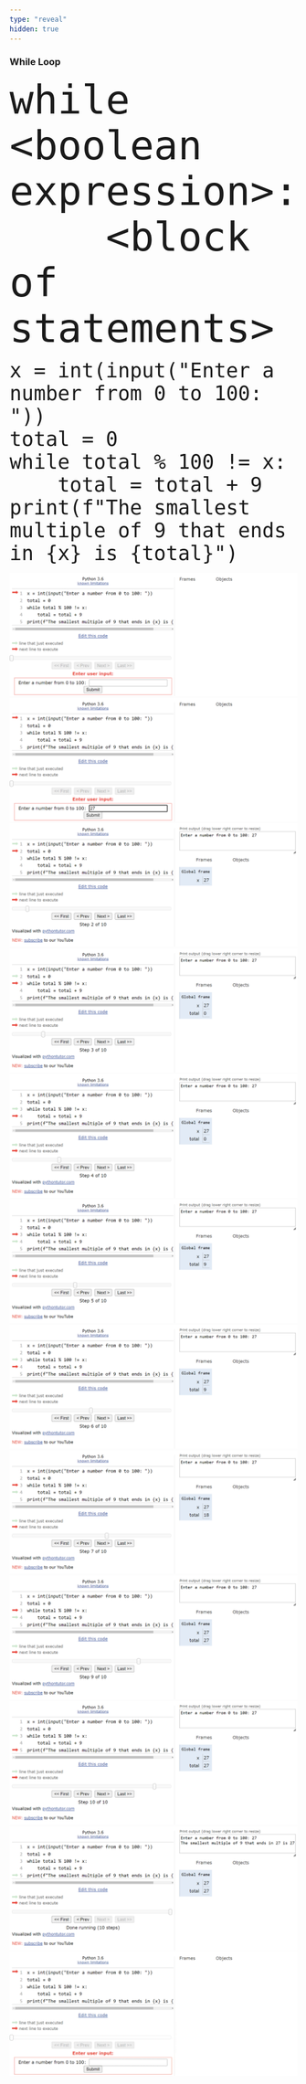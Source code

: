 ```yaml
---
type: "reveal"
hidden: true
---
```


<section>
    <h3>While Loop</h3>
    <pre><code style="font-size: 70px; line-height: 80px" class="language-python stretch">while &lt;boolean expression>:
    &lt;block of statements>
</code></pre>
</section>

<section>
    <pre><code style="font-size: 35px; line-height: 40px" class="language-python stretch">x = int(input("Enter a number from 0 to 100: "))
total = 0
while total % 100 != x:
    total = total + 9
print(f"The smallest multiple of 9 that ends in {x} is {total}")
</code></pre>
</section>

<section>
	<img class="stretch plain" src="/images/05/tutor9_1.png">
</section>

<section>
	<img class="stretch plain" src="/images/05/tutor9_2.png">
</section>

<section>
	<img class="stretch plain" src="/images/05/tutor9_3.png">
</section>

<section>
	<img class="stretch plain" src="/images/05/tutor9_4.png">
</section>

<section>
	<img class="stretch plain" src="/images/05/tutor9_5.png">
</section>

<section>
	<img class="stretch plain" src="/images/05/tutor9_6.png">
</section>

<section>
	<img class="stretch plain" src="/images/05/tutor9_7.png">
</section>

<section>
	<img class="stretch plain" src="/images/05/tutor9_8.png">
</section>

<section>
	<img class="stretch plain" src="/images/05/tutor9_10.png">
</section>

<section>
	<img class="stretch plain" src="/images/05/tutor9_11.png">
</section>

<section>
	<img class="stretch plain" src="/images/05/tutor9_12.png">
</section>

<section>
	<img class="stretch plain" src="/images/05/tutor9.gif">
</section>
